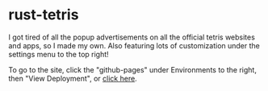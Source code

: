# rust-tetris

I got tired of all the popup advertisements on all the official tetris websites and apps, so I made my own. Also featuring lots of customization under the settings menu to the top right!

To go to the site, click the "github-pages" under Environments to the right, then "View Deployment", or [click here](https://yellowly.github.io/BaseConverter/).
